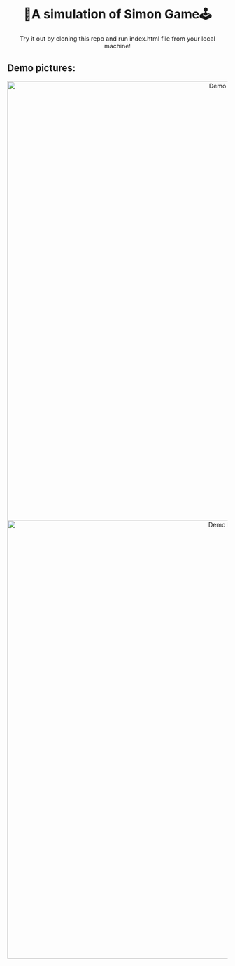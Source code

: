 
<h1 align="center">
  👾A simulation of Simon Game🕹
</h1>
<p align="center"> Try it out by cloning this repo and run index.html file from your local machine! </p>
<h2> Demo pictures: </h2>
<div align="center">
  <img alt="Demo Image 1" src="https://drive.google.com/uc?export=view&id=1XhkW_rVwrIktugFG_DbRqp9pDLJrggBd" width="1000">
  <img alt="Demo Image 2" src="https://drive.google.com/uc?export=view&id=1-M5aSZGwT1SVY2mi8qavvqksoZ8aoE8i" width="1000">
</div>

